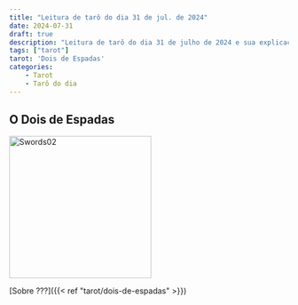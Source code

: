 ```yaml
---
title: "Leitura de tarô do dia 31 de jul. de 2024"
date: 2024-07-31
draft: true
description: "Leitura de tarô do dia 31 de julho de 2024 e sua explicação"
tags: ["tarot"]
tarot: 'Dois de Espadas'
categories:
    - Tarot
    - Tarô do dia
---
```


## O Dois de Espadas

<img width="256" alt="Swords02" src="https://upload.wikimedia.org/wikipedia/commons/thumb/9/9e/Swords02.jpg/512px-Swords02.jpg?20240406051541">


[Sobre ???]({{< ref "tarot/dois-de-espadas" >}})
